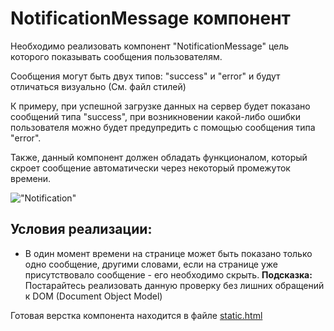 # NotificationMessage компонент

Необходимо реализовать компонент "NotificationMessage" цель которого показывать сообщения пользователям.

Сообщения могут быть двух типов: "success" и "error" и будут отличаться визуально (См. файл стилей)

К примеру, при успешной загрузке данных на сервер будет показано сообщений типа "success",
при возникновении какой-либо ошибки пользователя можно будет предупредить с помощью сообщения типа "error".

Также, данный компонент должен обладать функционалом, который скроет сообщение автоматически через некоторый 
промежуток времени.   

!["Notification"](./public/notification.gif)

## Условия реализации:

* В один момент времени на странице может быть показано только одно сообщение,
другими словами, если на странице уже присутствовало сообщение - его необходимо скрыть.
**Подсказка:** Постарайтесь реализовать данную проверку без лишних обращений к DOM (Document Object Model)

Готовая верстка компонента находится в файле [static.html](static.html)

